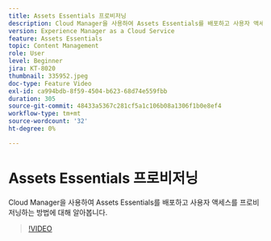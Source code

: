 ```yaml
---
title: Assets Essentials 프로비저닝
description: Cloud Manager을 사용하여 Assets Essentials를 배포하고 사용자 액세스를 프로비저닝하는 방법에 대해 알아봅니다.
version: Experience Manager as a Cloud Service
feature: Assets Essentials
topic: Content Management
role: User
level: Beginner
jira: KT-8020
thumbnail: 335952.jpeg
doc-type: Feature Video
exl-id: ca994bdb-8f59-4504-b623-68d74e559fbb
duration: 305
source-git-commit: 48433a5367c281cf5a1c106b08a1306f1b0e8ef4
workflow-type: tm+mt
source-wordcount: '32'
ht-degree: 0%

---
```


# Assets Essentials 프로비저닝

Cloud Manager을 사용하여 Assets Essentials를 배포하고 사용자 액세스를 프로비저닝하는 방법에 대해 알아봅니다.

>[!VIDEO](https://video.tv.adobe.com/v/3418816?quality=12&learn=on&captions=kor)
